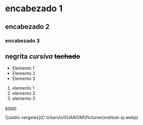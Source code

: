 # encabezado 1
## encabezado 2
### encabezado 3

**negrita**
*cursiva*
~~tachado~~
---

- Elemento 1
- Elemento 2
- Elemento 3

1. elemento 1
2. elemento 2
3. elemento 3  

  <!-- comentario -->

[eniun](https://www.eniun.com/)

![zaidin vergeles](C:\Users\USUARIOM\Pictures\instituto ej.webp)
